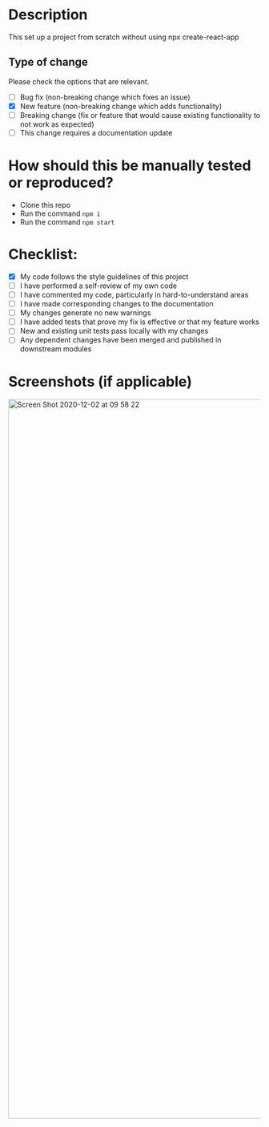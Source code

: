 # Description

This set up a project from scratch without using npx create-react-app


## Type of change

Please check the options that are relevant.

- [ ] Bug fix (non-breaking change which fixes an issue)
- [X] New feature (non-breaking change which adds functionality)
- [ ] Breaking change (fix or feature that would cause existing functionality to not work as expected)
- [ ] This change requires a documentation update

# How should this be manually tested or reproduced?

- Clone this repo
- Run the command `npm i`
- Run the command `npm start`

# Checklist:

- [X] My code follows the style guidelines of this project
- [ ] I have performed a self-review of my own code
- [ ] I have commented my code, particularly in hard-to-understand areas
- [ ] I have made corresponding changes to the documentation
- [ ] My changes generate no new warnings
- [ ] I have added tests that prove my fix is effective or that my feature works
- [ ] New and existing unit tests pass locally with my changes
- [ ] Any dependent changes have been merged and published in downstream modules

# Screenshots (if applicable)
<img width="1435" alt="Screen Shot 2020-12-02 at 09 58 22" src="https://user-images.githubusercontent.com/52486783/100844763-f541f500-3484-11eb-89a5-ce1beb9a6eac.png">
